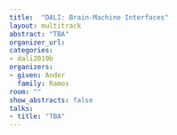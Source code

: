 ```yaml
---
title:  "DALI: Brain-Machine Interfaces"
layout: multitrack
abstract: "TBA"
organizer_url:
categories:
- dali2019b
organizers:
- given: Ander
  family: Ramos
room: ""
show_abstracts: false
talks:
- title: "TBA"
---
```

